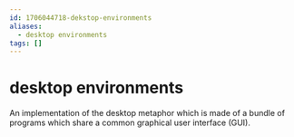 ```yaml
---
id: 1706044718-dekstop-environments
aliases:
  - desktop environments
tags: []
---
```


# desktop environments

An implementation of the desktop metaphor which is made of a bundle of programs which share a common graphical user interface (GUI).

